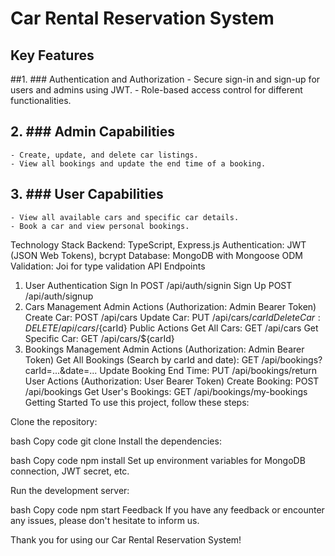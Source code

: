 
# Car Rental Reservation System
## Key Features
##1. ### Authentication and Authorization
      - Secure sign-in and sign-up for users and admins using JWT.
      - Role-based access control for different functionalities.

## 2. ### Admin Capabilities
    - Create, update, and delete car listings.
    - View all bookings and update the end time of a booking.
    
## 3. ### User Capabilities
    - View all available cars and specific car details.
    - Book a car and view personal bookings.
    
Technology Stack
Backend: TypeScript, Express.js
Authentication: JWT (JSON Web Tokens), bcrypt
Database: MongoDB with Mongoose ODM
Validation: Joi for type validation
API Endpoints
1. User Authentication
Sign In
POST /api/auth/signin
Sign Up
POST /api/auth/signup
2. Cars Management
Admin Actions (Authorization: Admin Bearer Token)
Create Car: POST /api/cars
Update Car: PUT /api/cars/${carId}
Delete Car: DELETE /api/cars/${carId}
Public Actions
Get All Cars: GET /api/cars
Get Specific Car: GET /api/cars/${carId}
3. Bookings Management
Admin Actions (Authorization: Admin Bearer Token)
Get All Bookings (Search by carId and date): GET /api/bookings?carId=...&date=...
Update Booking End Time: PUT /api/bookings/return
User Actions (Authorization: User Bearer Token)
Create Booking: POST /api/bookings
Get User's Bookings: GET /api/bookings/my-bookings
Getting Started
To use this project, follow these steps:

Clone the repository:

bash
Copy code
git clone <repository-url>
Install the dependencies:

bash
Copy code
npm install
Set up environment variables for MongoDB connection, JWT secret, etc.

Run the development server:

bash
Copy code
npm start
Feedback
If you have any feedback or encounter any issues, please don't hesitate to inform us.

Thank you for using our Car Rental Reservation System!

